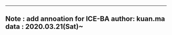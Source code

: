 ------------------------------------
Note  : add annoation for ICE-BA
author: kuan.ma
data  : 2020.03.21(Sat)~
------------------------------------
